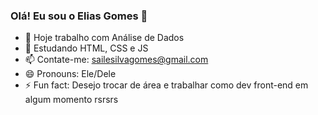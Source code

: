 ### Olá! Eu sou o Elias Gomes 👋

- 🔭 Hoje trabalho com Análise de Dados
- 🌱 Estudando HTML, CSS e JS
- 📫 Contate-me: sailesilvagomes@gmail.com
- 😄 Pronouns: Ele/Dele
- ⚡ Fun fact: Desejo trocar de área e trabalhar como dev front-end em algum momento rsrsrs


